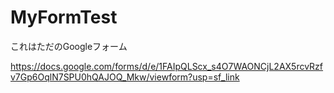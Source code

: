 # MyFormTest

これはただのGoogleフォーム

https://docs.google.com/forms/d/e/1FAIpQLScx_s4O7WAONCjL2AX5rcvRzfv7Gp6OqlN7SPU0hQAJOQ_Mkw/viewform?usp=sf_link
